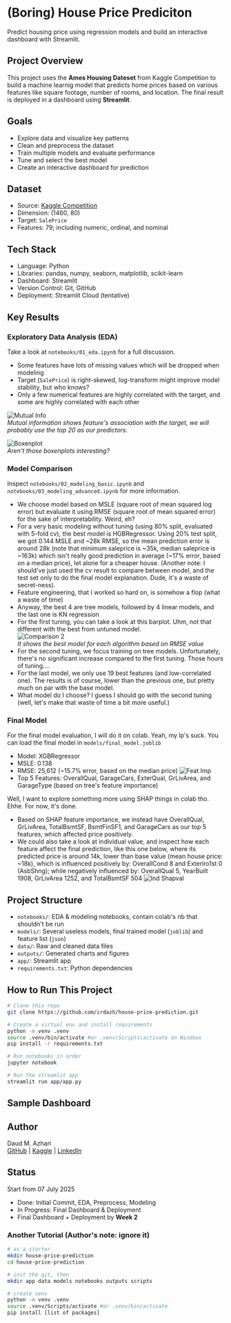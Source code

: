 # (Boring) House Price Prediciton 
Predict housing price using regression models and build an interactive dashboard with Streamlit. 

## Project Overview
This project uses the **Ames Housing Dateset** from Kaggle Competition to build a machine learnig model that predicts home prices based on various features like square footage, number of rooms, and location.
The final result is deployed in a dashboard using **Streamlit**.

## Goals
- Explore data and visualize key patterns
- Clean and preprocess the dataset
- Train multiple models and evaluate performance
- Tune and select the best model
- Create an interactive dashboard for prediction

## Dataset
- Source: [Kaggle Competition](https://www.kaggle.com/c/house-prices-advanced-regression-techniques)
- Dimension: (1460, 80)
- Target: `SalePrice`
- Features: 79; including numeric, ordinal, and nominal

## Tech Stack
- Language: Python
- Libraries: pandas, numpy, seaborn, matplotlib, scikit-learn
- Dashboard: Streamlit
- Version Control: Git, GitHub
- Deployment: Streamlit Cloud (tentative)

## Key Results
### Exploratory Data Analysis (EDA)
Take a look at `notebooks/01_eda.ipynb` for a full discussion. 
- Some features have lots of missing values which will be dropped when modeling
- Target (`SalePrice`) is right-skewed, log-transform might improve model stability, but who knows? 
- Only a few numerical features are highly correlated with the target, and some are highly correlated with each other

![Mutual Info](outputs/eda_mi_scores.png)   
*Mutual information shows feature's association with the target, we will probably use the top 20 as our predictors.*

![Boxenplot](outputs/eda_interesting_cat.png)  
*Aren't those boxenplots interesting?*

### Model Comparison
Inspect `notebooks/02_modeling_basic.ipynb` and `notebooks/03_modeling_advanced.ipynb` for more information. 
- We choose model based on MSLE (square root of mean squared log error) but evaluate it using RMSE (square root of mean squared error) for the sake of interpretability. Weird, eh? 
- For a very basic modeling without tuning (using 80% split, evaluated with 5-fold cv), the best model is HGBRegressor. Using 20% test split, we got 0.144 MSLE and ~28k RMSE, so the mean prediction error is around 28k (note that minimum saleprice is ~35k, median saleprice is ~163k) which isn't really good prediction in average (~17% error, based on a median price), let alone for a cheaper house. (Another note: I should've just used the cv result to compare between model, and the test set only to do the final model explanation. Dude, it's a waste of secret-ness).
- Feature engineering, that I worked so hard on, is somehow a flop (what a waste of time)
- Anyway, the best 4 are tree models, followed by 4 linear models, and the last one is KN regression
- For the first tuning, you can take a look at this barplot. Uhm, not that different with the best from untuned model.     
    ![Comparison 2](outputs/model_comparison2.png)  
    *It shows the best model for each algorithm based on RMSE value*
- For the second tuning, we focus training on tree models. Unfortunately, there's no significant increase compared to the first tuning. Those hours of tuning.... 
- For the last model, we only use 19 best features (and low-correlated one). The results is of course, lower than the previous one, but pretty much on par with the base model.
- What model do I choose? I guess I should go with the second tuning (well, let's make that waste of time a bit more useful.)

### Final Model
For the final model evaluation, I will do it on colab. Yeah, my lp's suck. You can load the final model in `models/final_model.joblib`
- Model: XGBRegressor
- MSLE: 0.138
- RMSE: 25,612 (~15.7% error, based on the median price)
    ![Feat Imp](outputs/feat_imp.png)  
- Top 5 Features: OverallQual, GarageCars, ExterQual, GrLivArea, and GarageType (based on tree's feature importance)

Well, I want to explore something more using SHAP things in colab tho. Ehhe. For now, it's done.
- Based on SHAP feature importance, we instead have OverallQual, GrLivArea, TotalBsmtSF, BsmtFinSF1, and GarageCars as our top 5 features, which affected price positively.
- We could also take a look at individual value, and inspect how each feature affect the final prediction, like this one below, where its predicted price is around 14k, lower than base value (mean house price: ~18k), which is influenced positively by: OverallCond 8 and Exteriro1st 0 (AsbShng); while negatively influenced by: OverallQual 5, YearBuilt 1908, GrLivArea 1252, and TotalBsmtSF 504
![Ind Shapval](outputs/individual_shap.jpg)

## Project Structure
- `notebooks/`: EDA & modeling notebooks, contain colab's nb that shouldn't be run
- `models/`: Several useless models, final trained model (`joblib`) and feature list (`json`)
- `data/`: Raw and cleaned data files
- `outputs/`: Generated charts and figures
- `app/`: Streamlit app
- `requirements.txt`: Python dependencies

## How to Run This Project
```bash
# Clone this repo
git clone https://github.com/irdazh/house-price-prediction.git

# Create a virtual env and install requirements
python -m venv .venv
source .venv/bin/activate #or .venv\Scripts\activate on Windows
pip install -r requirements.txt 

# Run notebooks in order
jupyter notebook

# Run the streamlit app
streamlit run app/app.py
```
## Sample Dashboard

## Author
Daud M. Azhari   
[GitHub](https://github.com/irdazh) |
[Kaggle](https://www.kaggle.com/irdazh) |
[LinkedIn](https:///www.linkedin.com/in/daud-ma)

## Status
Start from 07 July 2025
- Done: Initial Commit, EDA, Preprocess, Modeling
- In Progress: Final Dashboard & Deployment
- Final Dashboard + Deployment by **Week 2**

### Another Tutorial (Author's note: ignore it)
```bash
# as a starter
mkdir house-price-prediction
cd house-price-prediction

# init the git, then
mkdir app data models notebooks outputs scripts

# create venv
python -m venv .venv
source .venv/Scripts/activate #or .venv/bin/activate
pip install [list of packages]
```